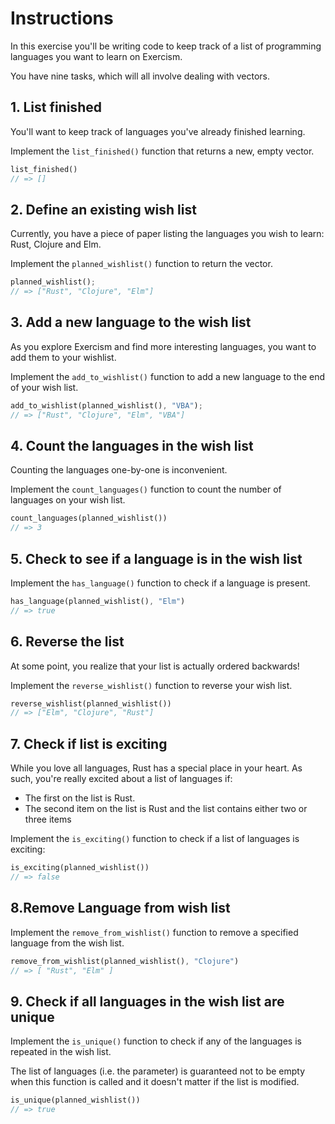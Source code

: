 # Instructions

In this exercise you'll be writing code to keep track of a list of programming languages you want to learn on Exercism.

You have nine tasks, which will all involve dealing with vectors.

## 1. List finished

You'll want to keep track of languages you've already finished learning.

Implement the `list_finished()` function that returns a new, empty vector.

```rust
list_finished()
// => []
```

## 2. Define an existing wish list

Currently, you have a piece of paper listing the languages you wish to learn: Rust, Clojure and Elm.

Implement the `planned_wishlist()` function to return the vector.

```rust
planned_wishlist();
// => ["Rust", "Clojure", "Elm"]
```

## 3. Add a new language to the wish list

As you explore Exercism and find more interesting languages, you want to add them to your wishlist.

Implement the `add_to_wishlist()` function to add a new language to the end of your wish list.

```rust
add_to_wishlist(planned_wishlist(), "VBA");
// => ["Rust", "Clojure", "Elm", "VBA"]
```

## 4. Count the languages in the wish list

Counting the languages one-by-one is inconvenient.

Implement the `count_languages()` function to count the number of languages on
your wish list.

```rust
count_languages(planned_wishlist())
// => 3
```

## 5. Check to see if a language is in the wish list

Implement the `has_language()` function to check if a language is present.

```rust
has_language(planned_wishlist(), "Elm")
// => true
```

## 6. Reverse the list

At some point, you realize that your list is actually ordered backwards!

Implement the `reverse_wishlist()` function to reverse your wish list.

```rust
reverse_wishlist(planned_wishlist())
// => ["Elm", "Clojure", "Rust"]
```

## 7. Check if list is exciting

While you love all languages, Rust has a special place in your heart. As such, you're really excited about a list of languages if:

- The first on the list is Rust.
- The second item on the list is Rust and the list contains either two or three items 

Implement the `is_exciting()` function to check if a list of languages is exciting:

```rust
is_exciting(planned_wishlist())
// => false
```

## 8.Remove Language from wish list

Implement the `remove_from_wishlist()` function to remove a specified language
from the wish list.

```rust
remove_from_wishlist(planned_wishlist(), "Clojure")
// => [ "Rust", "Elm" ]
```

## 9. Check if all languages in the wish list are unique

Implement the `is_unique()` function to check if any of the languages is
repeated in the wish list.

The list of languages (i.e. the parameter) is guaranteed not to be empty when this function is called and it doesn't matter if the list is modified.

```rust
is_unique(planned_wishlist())
// => true
```
